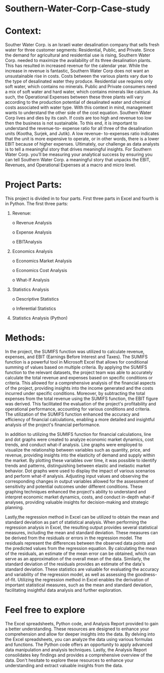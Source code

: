 # Southern-Water-Corp-Case-study

# Context:

Souther Water Corp. is an Israeli water desalination company that sells fresh water for three customer segments: Residential, Public, and Private. Since the demand for agricultural and residential use is rising, Southern Water Corp. needed to maximize the availability of its three desalination plants. This has resulted in increased revenue for the calendar year. While the increase in revenue is fantastic, Southern Water Corp does not want an unsustainable rise in costs.
Costs between the various plants vary due to the type of desalinated water they produce. Residential use requires only soft water, which contains no minerals. Public and Private consumers need a mix of soft water and hard water, which contains minerals like calcium. As such, the Operational Expenses between these three plants will vary according to the production potential of desalinated water and chemical costs associated with water type. With this context in mind, management wants to understand the other side of the cost equation.
Southern Water Corp lives and dies by its cash. If costs are too high and revenue too low then the business is not sustainable. To this end, it is important to understand the revenue-to- expense ratio for all three of the desalination units (Kootha, Surjek, and Jutik). A low revenue- to-expenses ratio indicates that the unit is more expensive to operate, or in other words, there
is a lower EBIT because of higher expenses.
Ultimately, our challenge as data analysts is to tell a meaningful story that drives meaningful insights. For Southern Water Corp. you’ll be measuring your analytical success by ensuring you can tell Southern Water Corp. a meaningful story that unpacks the EBIT, Revenues, and Operational Expenses at a macro and micro level.

# Project Parts:

This project is divided in to four parts. First three parts in Excel and fourth is in Python. The first three parts:
1. Revenue:

     o Revenue Analysis
     
     o Expense Analysis
     
     o EBITAnalysis
     
2. Economics Analysis


     o Economics Market Analysis
     
     o Economics Cost Analysis
     
     o What-If Analysis
     
 3. Statistics Analysis

    o Descriptive Statistics
    
    o Inferential Statistics
    
 4. Statistics Analysis (Python)

# Methods:


In the project, the SUMIFS function was utilized to calculate revenue, expenses, and EBIT (Earnings Before Interest and Taxes). The SUMIFS function is a powerful tool in Microsoft Excel that allows for conditional summing of values based on multiple criteria. By applying the SUMIFS function to the relevant datasets, the project team was able to accurately calculate the total revenue and expenses based on specific conditions or criteria. This allowed for a comprehensive analysis of the financial aspects of the project, providing insights into the income generated and the costs incurred under specific conditions. Moreover, by subtracting the total expenses from the total revenue using the SUMIFS function, the EBIT figure was derived. This facilitated the evaluation of the project's profitability and operational performance, accounting for various conditions and criteria. The utilization of the SUMIFS function enhanced the accuracy and efficiency of financial calculations, enabling a more detailed and insightful analysis of the project's financial performance.

In addition to utilizing the SUMIFS function for financial calculations, line and dot graphs were created to analyze economic market dynamics, cost trends, and conduct what-if analysis. Line graphs were employed to visualize the relationship between variables such as quantity, price, and revenue, providing insights into the elasticity of demand and supply within the market. By plotting these variables over time, it was possible to identify trends and patterns, distinguishing between elastic and inelastic market behavior. Dot graphs were used to display the impact of various scenarios and perform what-if analysis. Adjusting input values and observing the corresponding changes in output variables allowed for the assessment of sensitivity and potential outcomes under different conditions. These graphing techniques enhanced the project's ability to understand and interpret economic market dynamics, costs, and conduct in-depth what-if analyses, providing valuable insights for decision-making and strategic planning.

Lastly,the regression method in Excel can be utilized to obtain the mean and standard deviation as part of statistical analysis. When performing the regression analysis in Excel, the resulting output provides several statistical measures, including the mean and standard deviation. These measures can be derived from the residuals or errors in the regression model. The residuals represent the differences between the observed data points and the predicted values from the regression equation. By calculating the mean of the residuals, an estimate of the mean error can be obtained, which can serve as an approximation of the overall mean of the data. Similarly, the standard deviation of the residuals provides an estimate of the data's standard deviation. These statistics are valuable for evaluating the accuracy and variability of the regression model, as well as assessing the goodness-of-fit. Utilizing the regression method in Excel enables the derivation of important statistical measures, such as the mean and standard deviation, facilitating insightful data analysis and further exploration.

# Feel free to explore 
The Excel spreadsheets, Python code, and Analysis Report provided to gain a better understanding. These resources are designed to enhance your comprehension and allow for deeper insights into the data. By delving into the Excel spreadsheets, you can analyze the data using various formulas and functions. The Python code offers an opportunity to apply advanced data manipulation and analysis techniques. Lastly, the Analysis Report consolidates key findings and provides a comprehensive overview of the data. Don't hesitate to explore these resources to enhance your understanding and extract valuable insights from the data.

 
